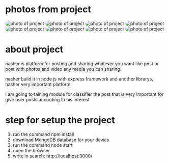 # photos from project
<img src="./uploads/posts/1739752270470-Screenshot_20250216_221927_Chrome.jpg" alt="photo of project" style="border-radius: 15px;"/>
<img src="./uploads/posts/1739733974552-Screenshot_20250216_221800_Chrome.jpg" alt="photo of project" style="border-radius: 15px;"/>
<img src="./uploads/posts/1739733953392-Screenshot_20250216_221819_Chrome.jpg" alt="photo of project" style="border-radius: 15px;"/>
<img src="./uploads/posts/1739733950741-Screenshot_20250216_221850_Chrome.jpg" alt="photo of project" style="border-radius: 15px;"/>
<img src="./uploads/posts/1739733949869-Screenshot_20250216_221900_Chrome.jpg" alt="photo of project" style="border-radius: 15px;"/>
<img src="./uploads/posts/1739733947773-Screenshot_20250216_221909_Chrome.jpg" alt="photo of project" style="border-radius: 15px;"/>
<img src="./uploads/posts/1739733946782-Screenshot_20250216_221918_Chrome.jpg" alt="photo of project" style="border-radius: 15px;"/>
<img src="./uploads/posts/1739752240720-Screenshot_20250216_221927_Chrome.jpg" alt="photo of project" style="border-radius: 15px;"/>

# about project
nasher is platform for posting and sharing whatever you want like post or post with photos and video any media you can sharing.

nasher build it in node js with express framework and another librarys, nasher very important platform.

I am going to taining module for classifier the post that is very important for give user posts according to his interest

# step for setup the project
1. run the command npm install
2. download MongoDB database for your devics
3. run the command node start
4. open the browser
5. write in search: http://localhost:3000/

